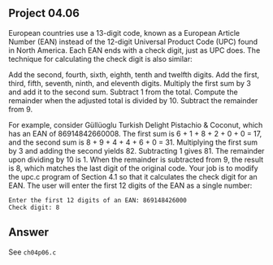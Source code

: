## Project 04.06
European countries use a 13-digit code, known as a European Article Number (EAN) instead of the 12-digit Universal Product Code (UPC) found in North America. Each EAN ends with a check digit, just as UPC does. The technique for calculating the check digit is also similar:

Add the second, fourth, sixth, eighth, tenth and twelfth digits.
Add the first, third, fifth, seventh, ninth, and eleventh digits.
Multiply the first sum by 3 and add it to the second sum.
Subtract 1 from the total.
Compute the remainder when the adjusted total is divided by 10.
Subtract the remainder from 9.

For example, consider Güllüoglu Turkish Delight Pistachio & Coconut, which has an EAN of 86914842660008. The first sum is 6 + 1 + 8 + 2 + 0 + 0 = 17, and the second sum is 8 + 9 + 4 + 4 + 6 + 0 = 31. Multiplying the first sum by 3 and adding the second yields 82. Subtracting 1 gives 81. The remainder upon dividing by 10 is 1. When the remainder is subtracted from 9, the result is 8, which matches the last digit of the original code. Your job is to modify the upc.c program of Section 4.1 so that it calculates the check digit for an EAN. The user will enter the first 12 digits of the EAN as a single number:
```
Enter the first 12 digits of an EAN: 869148426000
Check digit: 8
```

## Answer
See ```ch04p06.c```

